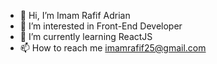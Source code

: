 - 👋 Hi, I’m Imam Rafif Adrian
- 👀 I’m interested in Front-End Developer
- 🌱 I’m currently learning ReactJS
- 📫 How to reach me imamrafif25@gmail.com

<!---
Rafif30/Rafif30 is a ✨ special ✨ repository because its `README.md` (this file) appears on your GitHub profile.
You can click the Preview link to take a look at your changes.
--->
